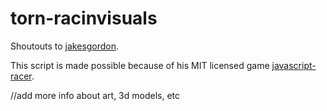 # torn-racinvisuals

Shoutouts to [jakesgordon](https://github.com/jakesgordon).

This script is made possible because of his MIT licensed game [javascript-racer](https://github.com/jakesgordon/javascript-racer).


//add more info about art, 3d models, etc
